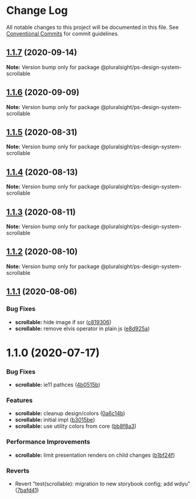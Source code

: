 # Change Log

All notable changes to this project will be documented in this file.
See [Conventional Commits](https://conventionalcommits.org) for commit guidelines.

## [1.1.7](https://github.com/pluralsight/design-system/compare/@pluralsight/ps-design-system-scrollable@1.1.6...@pluralsight/ps-design-system-scrollable@1.1.7) (2020-09-14)

**Note:** Version bump only for package @pluralsight/ps-design-system-scrollable





## [1.1.6](https://github.com/pluralsight/design-system/compare/@pluralsight/ps-design-system-scrollable@1.1.5...@pluralsight/ps-design-system-scrollable@1.1.6) (2020-09-09)

**Note:** Version bump only for package @pluralsight/ps-design-system-scrollable





## [1.1.5](https://github.com/pluralsight/design-system/compare/@pluralsight/ps-design-system-scrollable@1.1.4...@pluralsight/ps-design-system-scrollable@1.1.5) (2020-08-31)

**Note:** Version bump only for package @pluralsight/ps-design-system-scrollable





## [1.1.4](https://github.com/pluralsight/design-system/compare/@pluralsight/ps-design-system-scrollable@1.1.3...@pluralsight/ps-design-system-scrollable@1.1.4) (2020-08-13)

**Note:** Version bump only for package @pluralsight/ps-design-system-scrollable





## [1.1.3](https://github.com/pluralsight/design-system/compare/@pluralsight/ps-design-system-scrollable@1.1.2...@pluralsight/ps-design-system-scrollable@1.1.3) (2020-08-11)

**Note:** Version bump only for package @pluralsight/ps-design-system-scrollable





## [1.1.2](https://github.com/pluralsight/design-system/compare/@pluralsight/ps-design-system-scrollable@1.1.1...@pluralsight/ps-design-system-scrollable@1.1.2) (2020-08-10)

**Note:** Version bump only for package @pluralsight/ps-design-system-scrollable





## [1.1.1](https://github.com/pluralsight/design-system/compare/@pluralsight/ps-design-system-scrollable@1.1.0...@pluralsight/ps-design-system-scrollable@1.1.1) (2020-08-06)


### Bug Fixes

* **scrollable:** hide image if ssr ([c819306](https://github.com/pluralsight/design-system/commit/c819306478311ff0f7491690d21b16eec21847d2))
* **scrollable:** remove elvis operator in plain js ([e8d925a](https://github.com/pluralsight/design-system/commit/e8d925aa5767c578dac7010bfce0fbc81ec00247))





# 1.1.0 (2020-07-17)


### Bug Fixes

* **scrollable:** ie11 pathces ([4b0515b](https://github.com/pluralsight/design-system/commit/4b0515b8ce7e39ad07a3c2c0baf8a90f9ca4a717))


### Features

* **scrollable:** cleanup design/colors ([0a6c14b](https://github.com/pluralsight/design-system/commit/0a6c14b5bf2329764ef3270e731d586bafaf5bf1))
* **scrollable:** initial impl ([b3015be](https://github.com/pluralsight/design-system/commit/b3015beaedbeab41311c8aa431c9c7a19dce1bf0))
* **scrollable:** use utility colors from core ([bb8f8a3](https://github.com/pluralsight/design-system/commit/bb8f8a35544029ed9278d71311988c1bf97134ae))


### Performance Improvements

* **scrollable:** limit presentation renders on child changes ([b1bf24f](https://github.com/pluralsight/design-system/commit/b1bf24f9d7ee23a5bf6ccc61654efd0c59e3fd8a))


### Reverts

* Revert "test(scrollable): migration to new storybook config; add wdyu" ([7bafd41](https://github.com/pluralsight/design-system/commit/7bafd4191c2d0f24a35038de560f6bb332c994bb))
